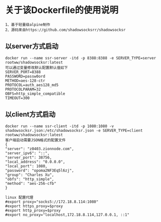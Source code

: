 关于该Dockerfile的使用说明
===
    1、基于轻量级alpine制作
    2、源码来自https://github.com/shadowsocksrr/shadowsocksr
以server方式启动
----
    docker run --name ssr-server -itd -p 8388:8388 -e SERVER_TYPE=server rootww/shadowsocksr:latest
    可以通过变量修改默认配置默认值如下
    SERVER_PORT=8388
    PASSWORD=passw0ord
    METHOD=aes-128-ctr
    PROTOCOL=auth_aes128_md5
    PROTOCOLPARAM=32
    OBFS=http_simple_compatible
    TIMEOUT=300
以client方式启动
----
    docker run --name ssr-client -itd -p 1080:1080 -v shadowsocksr.json:/etc/shadowsocksr.json -e SERVER_TYPE=client rootww/shadowsocksr:latest
    客户端启动需要JSON格式的配置文件
    {
    "server": "z0403.zionnode.com",
    "server_ipv6": "::",
    "server_port": 38756,
    "local_address": "0.0.0.0",
    "local_port": 1080,
    "password": "opoma2NF3Eq5l6zj",
    "group": "Charles Xu",
    "obfs": "http_simple",
    "method": "aes-256-cfb"
    }
    
    linux 配置代理
    #export proxy="socks5://172.18.8.114:1080"
    #export https_proxy=$proxy
    #export http_proxy=$proxy
    #export no_proxy="localhost,172.18.8.114,127.0.0.1, ::1"

